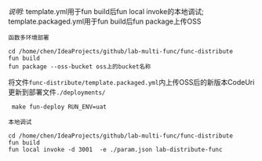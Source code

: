 *说明:*  template.yml用于fun build后fun local invoke的本地调试; template.packaged.yml用于fun build后fun package上传OSS

`函数多环境部署`

    cd /home/chen/IdeaProjects/github/lab-multi-func/func-distribute
    fun build
    fun package --oss-bucket oss上的bucket名称
  将文件`func-distribute/template.packaged.yml`内上传OSS后的新版本CodeUri更新到部署文件`./deployments/`
    
     make fun-deploy RUN_ENV=uat
     
`本地调试`
    
    cd /home/chen/IdeaProjects/github/lab-multi-func/func-distribute
    fun build    
    fun local invoke -d 3001  -e ./param.json lab-distribute-func     
    